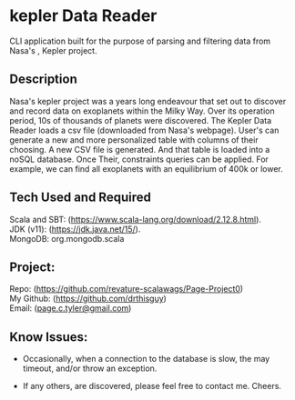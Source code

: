 # kepler Data Reader
CLI application built for the purpose of parsing and filtering data from Nasa's , Kepler project. 

## Description
Nasa's kepler project was a years long endeavour that set out to discover and record data on exoplanets within the Milky Way. Over its operation period, 10s of thousands of planets were discovered.  The Kepler Data Reader loads a csv file (downloaded from Nasa's webpage). User's can generate a new and more personalized table with columns of their choosing.  A new CSV file is generated.  And that table is loaded into a noSQL database.  Once Their,  constraints queries can be applied.  For example, we can find all exoplanets with an equilibrium of 400k or lower. 


## Tech Used and Required
Scala and SBT: (https://www.scala-lang.org/download/2.12.8.html).    
JDK (v11): (https://jdk.java.net/15/).    
MongoDB: org.mongodb.scala

## Project:
Repo: (https://github.com/revature-scalawags/Page-Project0)    
My Github: (https://github.com/drthisguy)    
Email: (page.c.tyler@gmail.com)    

## Know Issues:
- Occasionally, when a connection to the database is slow, the may timeout, and/or throw an exception. 

- If any others, are discovered, please feel free to contact me.  Cheers. 
